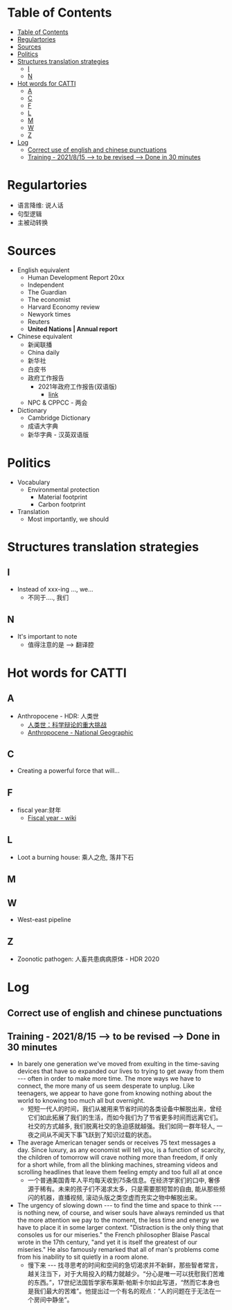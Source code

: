 # Table of Contents
- [Table of Contents](#table-of-contents)
- [Regulartories](#regulartories)
- [Sources](#sources)
- [Politics](#politics)
- [Structures translation strategies](#structures-translation-strategies)
  - [I](#i)
  - [N](#n)
- [Hot words for CATTI](#hot-words-for-catti)
  - [A](#a)
  - [C](#c)
  - [F](#f)
  - [L](#l)
  - [M](#m)
  - [W](#w)
  - [Z](#z)
- [Log](#log)
  - [Correct use of english and chinese punctuations](#correct-use-of-english-and-chinese-punctuations)
  - [Training - 2021/8/15 --> to be revised --> Done in 30 minutes](#training---2021815----to-be-revised----done-in-30-minutes)



# Regulartories
- 语言降维: 说人话
- 句型逻辑
- 主被动转换
# Sources
- English equivalent
  - Human Development Report 20xx
  - Independent
  - The Guardian
  - The economist
  - Harvard Economy review
  - Newyork times
  - Reuters
  - **United Nations | Annual report**
- Chinese equivalent
  - 新闻联播
  - China daily
  - 新华社
  - 白皮书
  - 政府工作报告
    - 2021年政府工作报告(双语版)
      - [link](https://drive.google.com/file/d/1ibZw5F4Bq7HJFUK5CtR0Qr8B2N-kcpnJ/view?usp=sharing)
  - NPC & CPPCC - 两会
- Dictionary
  - Cambridge Dictionary
  - 成语大字典
  - 新华字典 - 汉英双语版
# Politics
- Vocabulary
  - Environmental protection
    - Material footprint
    - Carbon footprint
- Translation
  - Most importantly, we should 

# Structures translation strategies
## I
- Instead of xxx-ing ..., we...
  - 不同于...., 我们
## N
- It's important to note
  - 值得注意的是 --> 翻译腔


# Hot words for CATTI
## A
- Anthropocene - HDR: 人类世
  - [人类世：科学辩论的重大挑战](https://zh.unesco.org/courier/2018-2/ren-lei-shi-ke-xue-bian-lun-chong-da-tiao-zhan#:~:text=%E7%BB%BF%E8%89%B2%E5%92%8C%E5%B9%B3%E7%BB%84%E7%BB%87%E7%A0%B4%E5%86%B0%E8%88%B9%22%E6%9E%81%E5%9C%B0%E6%9B%99%E5%85%89%E5%8F%B7%22%E7%9A%84%E6%88%90%E5%91%98%E5%B8%AE%E5%8A%A9%E8%89%BA%E6%9C%AF%E5%AE%B6%E7%BA%A6%E7%BF%B0%C2%B7%E5%A5%8E%E6%A0%BC%E5%9C%A8%E5%8C%97%E6%9E%81%E7%82%B9%20800%20%E5%8D%83%E7%B1%B3%E5%A4%84%E7%9A%84%E5%8C%97%E6%9E%81%E6%B5%B7%E5%86%B0%E4%B8%8A%20%E9%87%8D%E6%96%B0%E7%BB%98%E5%88%B6%E4%BA%86%E8%BE%BE%C2%B7%E8%8A%AC%E5%A5%87%E7%9A%84%E7%BB%8F,%E5%85%B8%E4%BA%BA%E4%BD%93%E7%B4%A0%E6%8F%8F%E3%80%82.%20%22%E4%BA%BA%E7%B1%BB%E4%B8%96%22%EF%BC%88Anthropocene%EF%BC%89%E4%B8%80%E8%AF%8D%E7%9A%84%E4%BA%A7%E7%94%9F%E6%98%AF%E7%94%A8%E4%BB%A5%E8%80%83%E8%99%91%E6%B8%A9%E5%AE%A4%E6%B0%94%E4%BD%93%E7%9A%84%E5%8A%A0%E9%80%9F%E7%A7%AF%E7%B4%AF%E5%AF%B9%E6%B0%94%E5%80%99%E5%92%8C%E7%94%9F%E7%89%A9%E5%A4%9A%E6%A0%B7%E6%80%A7%E4%BA%A7%E7%94%9F%E7%9A%84%E5%BD%B1%E5%93%8D%EF%BC%8C%E4%BB%A5%E5%8F%8A%E5%AF%B9%E8%87%AA%E7%84%B6%E8%B5%84%E6%BA%90%E7%9A%84%E8%BF%87%E5%BA%A6%E6%B6%88%E8%80%97%E6%89%80%E9%80%A0%E6%88%90%E7%9A%84%E4%B8%8D%E5%8F%AF%E9%80%86%E8%BD%AC%E7%9A%84%E7%A0%B4%E5%9D%8F%E3%80%82.%20%E4%BD%86%E6%88%91%E4%BB%AC%E6%98%AF%E5%90%A6%E9%9C%80%E8%A6%81%E5%B0%86%E4%B9%8B%E5%88%92%E4%B8%BA%E4%B8%80%E4%B8%AA%E6%96%B0%E7%9A%84%E5%9C%B0%E8%B4%A8%E6%97%B6%E4%BB%A3%EF%BC%9F.%20%E7%A7%91%E5%AD%A6%E5%AE%B6%E4%BB%AC%E5%AF%B9%E6%AD%A4%E4%BB%8D%E5%9C%A8%E8%BE%A9%E8%AE%BA%EF%BC%8C%E8%A7%A3%E5%86%B3%E6%96%B9%E6%A1%88%E5%B0%9A%E6%9C%89%E5%BE%85%E6%8E%A2%E5%AF%BB%E3%80%82.%20%E5%AE%9E%E9%99%85%E4%B8%8A%EF%BC%8C%E6%88%91%E4%BB%AC%E6%AD%A3%E5%9C%A8%E7%9B%AE%E7%9D%B9%E4%B8%80%E7%A7%8D%E9%9B%86%E4%BD%93%E5%BD%A2%E5%BC%8F%E7%9A%84%E5%90%A6%E5%AE%9A%EF%BC%8C%E8%BF%99%E6%98%AF%E7%94%B1%E5%AF%B9%E8%BF%9B%E6%AD%A5%E3%80%81%E6%B6%88%E8%B4%B9%E4%B8%BB%E4%B9%89%E6%84%8F%E8%AF%86%E5%BD%A2%E6%80%81%E5%92%8C%E5%BC%BA%E5%A4%A7%E7%9A%84%E7%BB%8F%E6%B5%8E%E6%B8%B8%E8%AF%B4%E5%9B%A2%E4%BD%93%E7%9A%84%E8%BD%BB%E4%BF%A1%E6%89%80%E8%87%B4%E3%80%82.)
  - [Anthropocene - National Geographic](https://www.nationalgeographic.org/encyclopedia/anthropocene/)
## C
- Creating a powerful force that will...

## F
- fiscal year:财年
  - [Fiscal year - wiki](https://en.wikipedia.org/wiki/Fiscal_year)
## L
- Loot a burning house: 乘人之危, 落井下石

## M
## W
- West-east pipeline
## Z
- Zoonotic pathogen: 人畜共患病病原体 - HDR 2020



# Log
## Correct use of english and chinese punctuations

## Training - 2021/8/15 --> to be revised --> Done in 30 minutes
- In barely one generation we've moved from exulting in the time-saving devices that have so expanded our lives to trying to get away from them --- often in order to make more time. The more ways we have to connect, the more many of us seem desperate to unplug. Like teenagers, we appear to have gone from knowing nothing about the world to knowing too much all but overnight.
  - 短短一代人的时间，我们从被用来节省时间的各类设备中解脱出来，曾经它们如此拓展了我们的生活，而如今我们为了节省更多时间而远离它们。社交的方式越多, 我们脱离社交的急迫感就越强。我们如同一群年轻人, 一夜之间从不闻天下事飞跃到了知识过载的状态。
- The average American tenager sends or receives 75 text messages a day. Since luxury, as any economist will tell you, is a function of scarcity, the children of tomorrow will crave nothing more than freedom, if only for a short while, from all the blinking machines, streaming videos and scrolling headlines that leave them feeling empty and too full all at once
  - 一个普通美国青年人平均每天收到75条信息。在经济学家们的口中, 奢侈源于稀有。未来的孩子们不渴求太多，只是需要那短暂的自由, 能从那些频闪的机器，直播视频, 滚动头版之类空虚而充实之物中解脱出来。
- The urgency of slowing down --- to find the time and space to think --- is nothing new, of course, and wiser souls have always reminded us that the more attention we pay to the moment, the less time and energy we have to place it in some larger context. "Distraction is the only thing that consoles us for our miseries." the French philosopher Blaise Pascal wrote in the 17th century, "and yet it is itself the greatest of our miseries." He also famously remarked that all of man's problems come from his inability to sit quietly in a room alone.
  - 慢下来 --- 找寻思考的时间和空间的急切渴求并不新鲜，那些智者常言，越关注当下，对于大局投入的精力就越少。“分心是唯一可以抚慰我们苦难的东西。”，17世纪法国哲学家布莱斯·帕斯卡尔如此写道，“然而它本身也是我们最大的苦难”。他提出过一个有名的观点：“人的问题在于无法在一个房间中静坐”。
